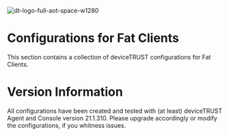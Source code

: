 ![dt-logo-full-aot-space-w1280](https://user-images.githubusercontent.com/83282694/116271495-5219b100-a780-11eb-9e1a-f929d2e3cbdc.png)
# Configurations for Fat Clients
This section contains a collection of deviceTRUST configurations for Fat Clients.

# Version Information
All configurations have been created and tested with (at least) deviceTRUST Agent and Console version 21.1.310. Please upgrade accordingly or modify the configurations, if you whitness issues.